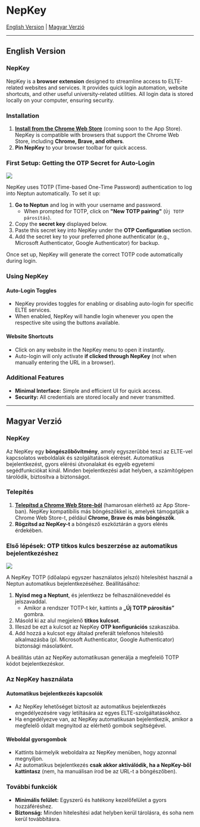 # NepKey

[English Version](#english-version) | [Magyar Verzió](#magyar-verzió)

---

## English Version

### NepKey

NepKey is a **browser extension** designed to streamline access to ELTE-related websites and services. It provides quick login automation, website shortcuts, and other useful university-related utilities. All login data is stored locally on your computer, ensuring security.

### Installation

1. **<a href="https://chromewebstore.google.com/detail/mdhkgneadmdcggghabhelllpkodboiii?utm_source=item-share-cb" target="_blank">Install from the Chrome Web Store</a>** (coming soon to the App Store). NepKey is compatible with browsers that support the Chrome Web Store, including **Chrome, Brave, and others**.
2. **Pin NepKey** to your browser toolbar for quick access.

### First Setup: Getting the OTP Secret for Auto-Login

![](https://github.com/yaseel/NepKey-Extension/blob/main/otp-tutorial.gif)

NepKey uses TOTP (Time-based One-Time Password) authentication to log into Neptun automatically. To set it up:

1. **Go to Neptun** and log in with your username and password.
   - When prompted for TOTP, click on **"New TOTP pairing"** (`Új TOTP párosítás`).
2. Copy the **secret key** displayed below.
3. Paste this secret key into NepKey under the **OTP Configuration** section.
4. Add the secret key to your preferred phone authenticator (e.g., Microsoft Authenticator, Google Authenticator) for backup.

Once set up, NepKey will generate the correct TOTP code automatically during login.

### Using NepKey

#### Auto-Login Toggles

- NepKey provides toggles for enabling or disabling auto-login for specific ELTE services.
- When enabled, NepKey will handle login whenever you open the respective site using the buttons available.

#### Website Shortcuts

- Click on any website in the NepKey menu to open it instantly.
- Auto-login will only activate **if clicked through NepKey** (not when manually entering the URL in a browser).

### Additional Features

- **Minimal Interface:** Simple and efficient UI for quick access.
- **Security:** All credentials are stored locally and never transmitted.

---

## Magyar Verzió

### NepKey

Az NepKey egy **böngészőbővítmény**, amely egyszerűbbé teszi az ELTE-vel kapcsolatos weboldalak és szolgáltatások elérését. Automatikus bejelentkezést, gyors elérési útvonalakat és egyéb egyetemi segédfunkciókat kínál. Minden bejelentkezési adat helyben, a számítógépen tárolódik, biztosítva a biztonságot.

### Telepítés

1. **<a href="https://chromewebstore.google.com/detail/mdhkgneadmdcggghabhelllpkodboiii?utm_source=item-share-cb" target="_blank">Telepítsd a Chrome Web Store-ból</a>** (hamarosan elérhető az App Store-ban). NepKey kompatibilis más böngészőkkel is, amelyek támogatják a Chrome Web Store-t, például **Chrome, Brave és más böngészők**.
2. **Rögzítsd az NepKey-t** a böngésző eszköztárán a gyors elérés érdekében.

### Első lépések: OTP titkos kulcs beszerzése az automatikus bejelentkezéshez

![](https://github.com/yaseel/NepKey-Extension/blob/main/otp-tutorial.gif)

A NepKey TOTP (időalapú egyszer használatos jelszó) hitelesítést használ a Neptun automatikus bejelentkezéséhez. Beállításához:

1. **Nyisd meg a Neptunt**, és jelentkezz be felhasználóneveddel és jelszavaddal.
   - Amikor a rendszer TOTP-t kér, kattints a **„Új TOTP párosítás”** gombra.
2. Másold ki az alul megjelenő **titkos kulcsot**.
3. Illeszd be ezt a kulcsot az NepKey **OTP konfigurációs** szakaszába.
4. Add hozzá a kulcsot egy általad preferált telefonos hitelesítő alkalmazásba (pl. Microsoft Authenticator, Google Authenticator) biztonsági másolatként.

A beállítás után az NepKey automatikusan generálja a megfelelő TOTP kódot bejelentkezéskor.

### Az NepKey használata

#### Automatikus bejelentkezés kapcsolók

- Az NepKey lehetőséget biztosít az automatikus bejelentkezés engedélyezésére vagy letiltására az egyes ELTE-szolgáltatásokhoz.
- Ha engedélyezve van, az NepKey automatikusan bejelentkezik, amikor a megfelelő oldalt megnyitod az elérhető gombok segítségével.

#### Weboldal gyorsgombok

- Kattints bármelyik weboldalra az NepKey menüben, hogy azonnal megnyíljon.
- Az automatikus bejelentkezés **csak akkor aktiválódik, ha a NepKey-ből kattintasz** (nem, ha manuálisan írod be az URL-t a böngészőben).

### További funkciók

- **Minimális felület:** Egyszerű és hatékony kezelőfelület a gyors hozzáféréshez.
- **Biztonság:** Minden hitelesítési adat helyben kerül tárolásra, és soha nem kerül továbbításra.

